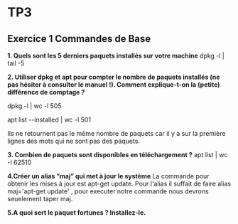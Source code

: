   <h1>TP3 </h1>
  <h2>Exercice 1 Commandes de Base </h2>

**1. Quels sont les 5 derniers paquets installés sur votre machine**
  dpkg -l | tail -5
  
  
 **2.  Utiliser dpkg et apt pour compter le nombre de paquets installés (ne pas hésiter à consulter le manuel !).
Comment explique-t-on la (petite) différence de comptage ?**

dpkg -l | wc -l
505

apt list --installed | wc -l 
501

Ils ne retournent pas le même nombre de paquets car il y a sur la première lignes des mots qui ne sont pas des paquets.

**3. Combien de paquets sont disponibles en téléchargement ?**
apt list | wc -l
62510


**4.Créer un alias ”maj” qui met à jour le système**
La commande pour obtenir les mises à jour est apt-get update.
Pour l'alias il suffait de faire alias maj='apt-get update' , pour executer notre commande nous devrons seuelement taper maj.


**5.A quoi sert le paquet fortunes ? Installez-le.**


